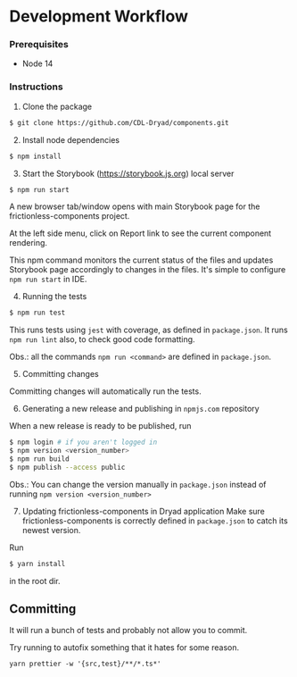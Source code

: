 # Development Workflow

### Prerequisites
- Node 14

### Instructions

1. Clone the package
```bash
$ git clone https://github.com/CDL-Dryad/components.git 
```

2. Install node dependencies
```bash
$ npm install
```

3. Start the Storybook (https://storybook.js.org) local server
```bash
$ npm run start
```
A new browser tab/window opens with main Storybook page for the frictionless-components project.

At the left side menu, click on Report link to see the current component rendering.

This npm command monitors the current status of the files and updates Storybook page accordingly to changes in the files.
It's simple to configure `npm run start` in IDE.

4. Running the tests
```bash
$ npm run test
```
This runs tests using `jest` with coverage, as defined in `package.json`.
It runs `npm run lint` also, to check good code formatting.

Obs.: all the commands `npm run <command>` are defined in `package.json`.

5. Committing changes

Committing changes will automatically run the tests.

6. Generating a new release and publishing in `npmjs.com` repository

When a new release is ready to be published, run
```bash
$ npm login # if you aren't logged in
$ npm version <version_number>
$ npm run build
$ npm publish --access public
```
Obs.: You can change the version manually in `package.json` instead of running `npm version <version_number>`

7. Updating frictionless-components in Dryad application
Make sure frictionless-components is correctly defined in `package.json` to catch its newest version.

Run
```bash
$ yarn install
```
in the root dir.

## Committing

It will run a bunch of tests and probably not allow you to commit.

Try running to autofix something that it hates for some reason.

`yarn prettier -w '{src,test}/**/*.ts*'`
